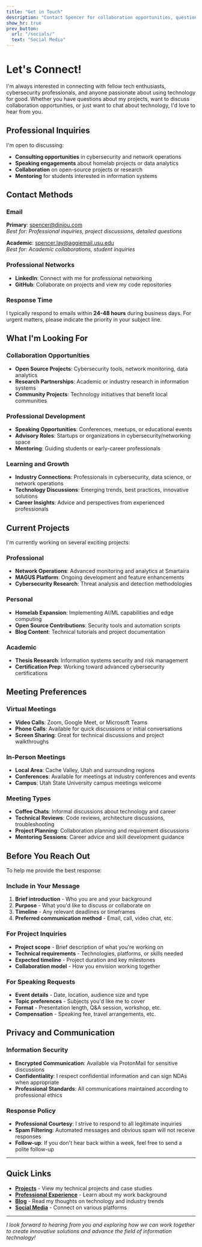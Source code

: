 ```yaml
---
title: "Get in Touch"
description: "Contact Spencer for collaboration opportunities, questions about projects, or professional inquiries."
show_hr: true
prev_button:
  url: "/socials/"
  text: "Social Media"
---
```


# Let's Connect!

I'm always interested in connecting with fellow tech enthusiasts, cybersecurity professionals, and anyone passionate about using technology for good. Whether you have questions about my projects, want to discuss collaboration opportunities, or just want to chat about technology, I'd love to hear from you.

## Professional Inquiries

I'm open to discussing:
- **Consulting opportunities** in cybersecurity and network operations
- **Speaking engagements** about homelab projects or data analytics
- **Collaboration** on open-source projects or research
- **Mentoring** for students interested in information systems

## Contact Methods

### Email
**Primary**: [spencer@dinjou.com](mailto:spencer@dinjou.com)  
*Best for: Professional inquiries, project discussions, detailed questions*

**Academic**: [spencer.lay@aggiemail.usu.edu](mailto:spencer.lay@aggiemail.usu.edu)  
*Best for: Academic collaborations, student inquiries*

### Professional Networks
- **LinkedIn**: Connect with me for professional networking
- **GitHub**: Collaborate on projects and view my code repositories

### Response Time
I typically respond to emails within **24-48 hours** during business days. For urgent matters, please indicate the priority in your subject line.

## What I'm Looking For

### Collaboration Opportunities
- **Open Source Projects**: Cybersecurity tools, network monitoring, data analytics
- **Research Partnerships**: Academic or industry research in information systems
- **Community Projects**: Technology initiatives that benefit local communities

### Professional Development
- **Speaking Opportunities**: Conferences, meetups, or educational events
- **Advisory Roles**: Startups or organizations in cybersecurity/networking space
- **Mentoring**: Guiding students or early-career professionals

### Learning and Growth
- **Industry Connections**: Professionals in cybersecurity, data science, or network operations
- **Technology Discussions**: Emerging trends, best practices, innovative solutions
- **Career Insights**: Advice and perspectives from experienced professionals

## Current Projects

I'm currently working on several exciting projects:

### Professional
- **Network Operations**: Advanced monitoring and analytics at Smartaira
- **MAGUS Platform**: Ongoing development and feature enhancements
- **Cybersecurity Research**: Threat analysis and detection methodologies

### Personal
- **Homelab Expansion**: Implementing AI/ML capabilities and edge computing
- **Open Source Contributions**: Security tools and automation scripts
- **Blog Content**: Technical tutorials and project documentation

### Academic
- **Thesis Research**: Information systems security and risk management
- **Certification Prep**: Working toward advanced cybersecurity certifications

## Meeting Preferences

### Virtual Meetings
- **Video Calls**: Zoom, Google Meet, or Microsoft Teams
- **Phone Calls**: Available for quick discussions or initial conversations
- **Screen Sharing**: Great for technical discussions and project walkthroughs

### In-Person Meetings
- **Local Area**: Cache Valley, Utah and surrounding regions
- **Conferences**: Available for meetings at industry conferences and events
- **Campus**: Utah State University campus meetings welcome

### Meeting Types
- **Coffee Chats**: Informal discussions about technology and career
- **Technical Reviews**: Code reviews, architecture discussions, troubleshooting
- **Project Planning**: Collaboration planning and requirement discussions
- **Mentoring Sessions**: Career advice and skill development guidance

## Before You Reach Out

To help me provide the best response:

### Include in Your Message
1. **Brief introduction** - Who you are and your background
2. **Purpose** - What you'd like to discuss or collaborate on
3. **Timeline** - Any relevant deadlines or timeframes
4. **Preferred communication method** - Email, call, video chat, etc.

### For Project Inquiries
- **Project scope** - Brief description of what you're working on
- **Technical requirements** - Technologies, platforms, or skills needed
- **Expected timeline** - Project duration and key milestones
- **Collaboration model** - How you envision working together

### For Speaking Requests
- **Event details** - Date, location, audience size and type
- **Topic preferences** - Subjects you'd like me to cover
- **Format** - Presentation length, Q&A session, workshop, etc.
- **Compensation** - Speaking fee, travel arrangements, etc.

## Privacy and Communication

### Information Security
- **Encrypted Communication**: Available via ProtonMail for sensitive discussions
- **Confidentiality**: I respect confidential information and can sign NDAs when appropriate
- **Professional Standards**: All communications maintained according to professional ethics

### Response Policy
- **Professional Courtesy**: I strive to respond to all legitimate inquiries
- **Spam Filtering**: Automated messages and obvious spam will not receive responses
- **Follow-up**: If you don't hear back within a week, feel free to send a polite follow-up

---

## Quick Links

- **[Projects](/projects/)** - View my technical projects and case studies
- **[Professional Experience](/professional/)** - Learn about my work background
- **[Blog](/blog/)** - Read my thoughts on technology and industry trends
- **[Social Media](/socials/)** - Connect on various platforms

---

*I look forward to hearing from you and exploring how we can work together to create innovative solutions and advance the field of information technology!*



